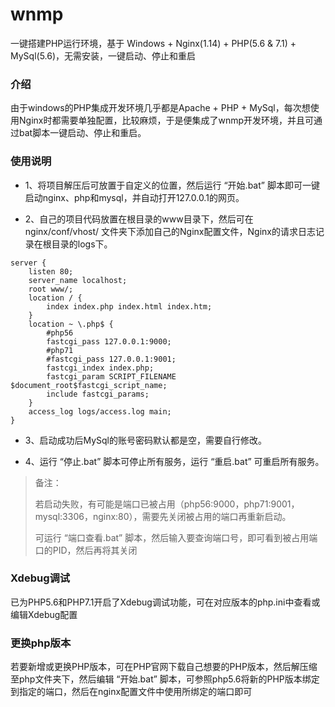 # wnmp

一键搭建PHP运行环境，基于 Windows + Nginx(1.14) + PHP(5.6 & 7.1) + MySql(5.6)，无需安装，一键启动、停止和重启

### 介绍

由于windows的PHP集成开发环境几乎都是Apache + PHP + MySql，每次想使用Nginx时都需要单独配置，比较麻烦，于是便集成了wnmp开发环境，并且可通过bat脚本一键启动、停止和重启。

### 使用说明

- 1、将项目解压后可放置于自定义的位置，然后运行 “开始.bat” 脚本即可一键启动nginx、php和mysql，并自动打开127.0.0.1的网页。

- 2、自己的项目代码放置在根目录的www目录下，然后可在nginx/conf/vhost/ 文件夹下添加自己的Nginx配置文件，Nginx的请求日志记录在根目录的logs下。

```
server {
    listen 80;
    server_name localhost;
    root www/;
    location / {
        index index.php index.html index.htm;
    }
    location ~ \.php$ {
        #php56
        fastcgi_pass 127.0.0.1:9000;
        #php71
        #fastcgi_pass 127.0.0.1:9001;
        fastcgi_index index.php;
        fastcgi_param SCRIPT_FILENAME $document_root$fastcgi_script_name;
        include fastcgi_params;
    }
    access_log logs/access.log main;
}
```

- 3、启动成功后MySql的账号密码默认都是空，需要自行修改。

- 4、运行 “停止.bat” 脚本可停止所有服务，运行 “重启.bat” 可重启所有服务。

> 备注：
>
> 若启动失败，有可能是端口已被占用（php56:9000，php71:9001，mysql:3306，nginx:80），需要先关闭被占用的端口再重新启动。
>
> 可运行 “端口查看.bat” 脚本，然后输入要查询端口号，即可看到被占用端口的PID，然后再将其关闭

### Xdebug调试

已为PHP5.6和PHP7.1开启了Xdebug调试功能，可在对应版本的php.ini中查看或编辑Xdebug配置

### 更换php版本

若要新增或更换PHP版本，可在PHP官网下载自己想要的PHP版本，然后解压缩至php文件夹下，然后编辑 “开始.bat” 脚本，可参照php5.6将新的PHP版本绑定到指定的端口，然后在nginx配置文件中使用所绑定的端口即可
